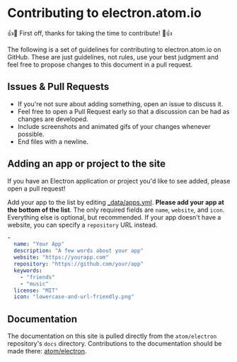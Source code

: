 # Contributing to electron.atom.io

:+1::tada: First off, thanks for taking the time to contribute! :tada::+1:

The following is a set of guidelines for contributing to electron.atom.io on GitHub. These are just guidelines, not rules, use your best judgment and feel free to propose changes to this document in a pull request.

## Issues & Pull Requests

* If you're not sure about adding something, open an issue to discuss it.
* Feel free to open a Pull Request early so that a discussion can be had as changes are developed.
* Include screenshots and animated gifs of your changes whenever possible.
* End files with a newline.


## Adding an app or project to the site

If you have an Electron application or project you'd like to see added, please open a pull request!

Add your app to the list by editing [_data/apps.yml](/_data/apps.yml). **Please add your app at the bottom of the list**.  The only required fields are `name`, `website`, and `icon`. Everything else is optional, but recommended. If your app doesn't have a website, you can specify a `repository` URL instead.

```yml
-
  name: "Your App"
  description: "A few words about your app"
  website: "https://yourapp.com"
  repository: "https://github.com/your/app"
  keywords:
    - "friends"
    - "music"
  license: "MIT"
  icon: "lowercase-and-url-friendly.png"
```

## Documentation

The documentation on this site is pulled directly from the `atom/electron` repository's `docs` directory. Contributions to the documentation should be made there: [atom/electron](https://github.com/atom/electron/tree/master/docs).
